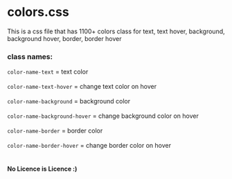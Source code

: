 # colors.css
This is a css file that has 1100+ colors class for text, text hover, background, background hover, border, border hover

### class names:
<code>color-name-text</code> = text color <br/><br/>
<code>color-name-text-hover</code> = change text color on hover<br/><br/>
<code>color-name-background</code> = background color<br/><br/>
<code>color-name-background-hover</code> = change background color on hover<br/><br/>
<code>color-name-border</code> = border color<br/><br/>
<code>color-name-border-hover</code> = change border color on hover<br/><br/>


#### No Licence is Licence :)
